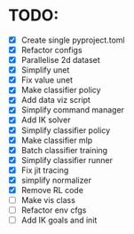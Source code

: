 # TODO:

- [x] Create single pyproject.toml
- [x] Refactor configs
- [x] Parallelise 2d dataset
- [x] Simplify unet
- [x] Fix value unet
- [x] Make classifier policy
- [x] Add data viz script
- [x] Simplify command manager
- [x] Add IK solver
- [x] Simplify classifier policy
- [x] Make classifier mlp
- [x] Batch classifier training
- [x] Simplify classifier runner
- [x] Fix jit tracing
- [x] simplify normalizer
- [x] Remove RL code
- [ ] Make vis class
- [ ] Refactor env cfgs
- [ ] Add IK goals and init
